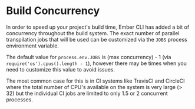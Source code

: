 # Build Concurrency

In order to speed up your project's build time, Ember CLI has added a bit of
concurrency throughout the build system. The exact number of parallel
transpilation jobs that will be used can be customized via the `JOBS` process
environment variable.

The default value for `process.env.JOBS` is (max concurrency) - 1 (via
`require('os').cpus().length - 1`), however there may be times when you need to
customize this value to avoid issues.

The most common case for this is in CI systems like TravisCI and CircleCI where
the total number of CPU's available on the system is very large (> 32) but the
individual CI jobs are limited to only 1.5 or 2 concurrent processes.

